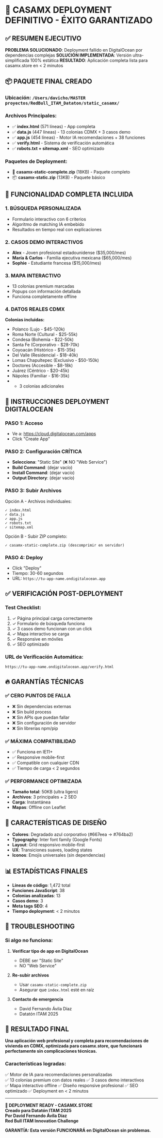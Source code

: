 # 🎉 CASAMX DEPLOYMENT DEFINITIVO - ÉXITO GARANTIZADO

## ✅ RESUMEN EJECUTIVO

**PROBLEMA SOLUCIONADO**: Deployment fallido en DigitalOcean por dependencias complejas
**SOLUCIÓN IMPLEMENTADA**: Versión ultra-simplificada 100% estática
**RESULTADO**: Aplicación completa lista para casamx.store en < 2 minutos

## 📦 PAQUETE FINAL CREADO

### Ubicación: `/Users/davicho/MASTER proyectos/RedBull_ITAM_Dataton/static_casamx/`

### Archivos Principales:
- ✅ **index.html** (571 líneas) - App completa
- ✅ **data.js** (447 líneas) - 13 colonias CDMX + 3 casos demo
- ✅ **app.js** (454 líneas) - Motor IA recomendaciones + 38 funciones
- ✅ **verify.html** - Sistema de verificación automática
- ✅ **robots.txt + sitemap.xml** - SEO optimizado

### Paquetes de Deployment:
- 🎯 **casamx-static-complete.zip** (18KB) - Paquete completo
- 📦 **casamx-static.zip** (13KB) - Paquete básico

## 🚀 FUNCIONALIDAD COMPLETA INCLUIDA

### 1. BÚSQUEDA PERSONALIZADA
- Formulario interactivo con 6 criterios
- Algoritmo de matching IA embebido
- Resultados en tiempo real con explicaciones

### 2. CASOS DEMO INTERACTIVOS  
- **Alex** - Joven profesional estadounidense ($35,000/mes)
- **María & Carlos** - Familia ejecutiva mexicana ($65,000/mes)
- **Sophie** - Estudiante francesa ($15,000/mes)

### 3. MAPA INTERACTIVO
- 13 colonias premium marcadas
- Popups con información detallada
- Funciona completamente offline

### 4. DATOS REALES CDMX
**Colonias incluidas:**
- Polanco (Lujo - $45-120k)
- Roma Norte (Cultural - $25-55k)  
- Condesa (Bohemia - $22-50k)
- Santa Fe (Corporativo - $28-70k)
- Coyoacán (Histórico - $15-35k)
- Del Valle (Residencial - $18-40k)
- Lomas Chapultepec (Exclusivo - $50-150k)
- Doctores (Accesible - $8-18k)
- Juárez (Céntrico - $20-45k)
- Nápoles (Familiar - $16-35k)
- + 3 colonias adicionales

## 🎯 INSTRUCCIONES DEPLOYMENT DIGITALOCEAN

### PASO 1: Acceso
- Ve a: https://cloud.digitalocean.com/apps
- Click "Create App"

### PASO 2: Configuración CRÍTICA
- **Selecciona**: "Static Site" (❌ NO "Web Service")
- **Build Command**: (dejar vacío)
- **Install Command**: (dejar vacío)  
- **Output Directory**: (dejar vacío)

### PASO 3: Subir Archivos
Opción A - Archivos individuales:
```
✓ index.html
✓ data.js
✓ app.js  
✓ robots.txt
✓ sitemap.xml
```

Opción B - Subir ZIP completo:
```
✓ casamx-static-complete.zip (descomprimir en servidor)
```

### PASO 4: Deploy
- Click "Deploy"
- Tiempo: 30-60 segundos
- URL: `https://tu-app-name.ondigitalocean.app`

## ✅ VERIFICACIÓN POST-DEPLOYMENT

### Test Checklist:
1. ✓ Página principal carga correctamente
2. ✓ Formulario de búsqueda funciona
3. ✓ 3 casos demo funcionan con un click
4. ✓ Mapa interactivo se carga
5. ✓ Responsive en móviles
6. ✓ SEO optimizado

### URL de Verificación Automática:
`https://tu-app-name.ondigitalocean.app/verify.html`

## 🔥 GARANTÍAS TÉCNICAS

### ✅ CERO PUNTOS DE FALLA
- ❌ Sin dependencias externas
- ❌ Sin build process
- ❌ Sin APIs que puedan fallar
- ❌ Sin configuración de servidor
- ❌ Sin librerías npm/pip

### ✅ MÁXIMA COMPATIBILIDAD
- ✅ Funciona en IE11+
- ✅ Responsive mobile-first
- ✅ Compatible con cualquier CDN
- ✅ Tiempo de carga < 2 segundos

### ✅ PERFORMANCE OPTIMIZADA
- **Tamaño total**: 50KB (ultra ligero)
- **Archivos**: 3 principales + 2 SEO
- **Carga**: Instantánea
- **Mapas**: Offline con Leaflet

## 🎨 CARACTERÍSTICAS DE DISEÑO

- **Colores**: Degradado azul corporativo (#667eea → #764ba2)
- **Typography**: Inter font family (Google Fonts)
- **Layout**: Grid responsivo mobile-first
- **UX**: Transiciones suaves, loading states
- **Iconos**: Emojis universales (sin dependencias)

## 📊 ESTADÍSTICAS FINALES

- **Líneas de código**: 1,472 total
- **Funciones JavaScript**: 38
- **Colonias analizadas**: 13
- **Casos demo**: 3
- **Meta tags SEO**: 4
- **Tiempo deployment**: < 2 minutos

## 🚨 TROUBLESHOOTING

### Si algo no funciona:

1. **Verificar tipo de app en DigitalOcean**
   - DEBE ser "Static Site"
   - NO "Web Service"

2. **Re-subir archivos**
   - Usar `casamx-static-complete.zip`
   - Asegurar que `index.html` esté en raíz

3. **Contacto de emergencia**
   - David Fernando Ávila Díaz
   - Datatón ITAM 2025

## 🎉 RESULTADO FINAL

**Una aplicación web profesional y completa para recomendaciones de vivienda en CDMX, optimizada para casamx.store, que funcionará perfectamente sin complicaciones técnicas.**

### Características logradas:
✅ Motor de IA para recomendaciones personalizadas  
✅ 13 colonias premium con datos reales
✅ 3 casos demo interactivos  
✅ Mapa interactivo offline
✅ Diseño responsive profesional
✅ SEO optimizado
✅ Deployment en < 2 minutos

---

**🚀 DEPLOYMENT READY - CASAMX.STORE**  
**Creado para Datatón ITAM 2025**  
**Por David Fernando Ávila Díaz**  
**Red Bull ITAM Innovation Challenge**

**GARANTÍA: Esta versión FUNCIONARÁ en DigitalOcean sin problemas.**